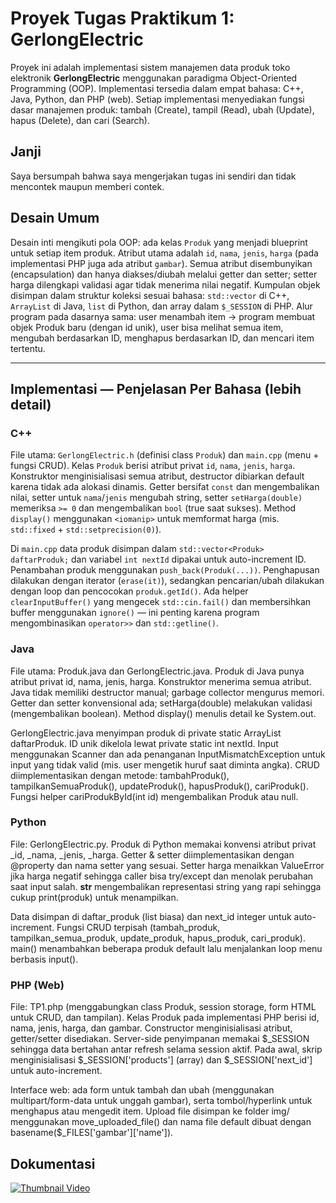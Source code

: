 # Proyek Tugas Praktikum 1: GerlongElectric

Proyek ini adalah implementasi sistem manajemen data produk toko elektronik **GerlongElectric** menggunakan paradigma Object-Oriented Programming (OOP). 
Implementasi tersedia dalam empat bahasa: C++, Java, Python, dan PHP (web). 
Setiap implementasi menyediakan fungsi dasar manajemen produk: tambah (Create), tampil (Read), ubah (Update), hapus (Delete), dan cari (Search).

## Janji
Saya bersumpah bahwa saya mengerjakan tugas ini sendiri dan tidak mencontek maupun memberi contek.

## Desain Umum
Desain inti mengikuti pola OOP: ada kelas `Produk` yang menjadi blueprint untuk setiap item produk. Atribut utama adalah `id`, `nama`, `jenis`, `harga` (pada implementasi PHP juga ada atribut `gambar`). 
Semua atribut disembunyikan (encapsulation) dan hanya diakses/diubah melalui getter dan setter; setter harga dilengkapi validasi agar tidak menerima nilai negatif. 
Kumpulan objek disimpan dalam struktur koleksi sesuai bahasa: `std::vector` di C++, `ArrayList` di Java, `list` di Python, dan array dalam `$_SESSION` di PHP. 
Alur program pada dasarnya sama: user menambah item → program membuat objek Produk baru (dengan id unik), user bisa melihat semua item, mengubah berdasarkan ID, menghapus berdasarkan ID, dan mencari item tertentu.

---

## Implementasi — Penjelasan Per Bahasa (lebih detail)

### C++
File utama: `GerlongElectric.h` (definisi class `Produk`) dan `main.cpp` (menu + fungsi CRUD).
Kelas `Produk` berisi atribut privat `id`, `nama`, `jenis`, `harga`. Konstruktor menginisialisasi semua atribut, destructor dibiarkan default karena tidak ada alokasi dinamis. Getter bersifat `const` dan mengembalikan nilai, setter untuk `nama`/`jenis` mengubah string, setter `setHarga(double)` memeriksa `>= 0` dan mengembalikan `bool` (true saat sukses). Method `display()` menggunakan `<iomanip>` untuk memformat harga (mis. `std::fixed` + `std::setprecision(0)`).

Di `main.cpp` data produk disimpan dalam `std::vector<Produk> daftarProduk;` dan variabel `int nextId` dipakai untuk auto-increment ID. Penambahan produk menggunakan `push_back(Produk(...))`. Penghapusan dilakukan dengan iterator (`erase(it)`), sedangkan pencarian/ubah dilakukan dengan loop dan pencocokan `produk.getId()`. Ada helper `clearInputBuffer()` yang mengecek `std::cin.fail()` dan membersihkan buffer menggunakan `ignore()` — ini penting karena program mengombinasikan `operator>>` dan `std::getline()`.


### Java

File utama: Produk.java dan GerlongElectric.java.
Produk di Java punya atribut privat id, nama, jenis, harga. Konstruktor menerima semua atribut. Java tidak memiliki destructor manual; garbage collector mengurus memori. Getter dan setter konvensional ada; setHarga(double) melakukan validasi (mengembalikan boolean). Method display() menulis detail ke System.out.

GerlongElectric.java menyimpan produk di private static ArrayList<Produk> daftarProduk. ID unik dikelola lewat private static int nextId. Input menggunakan Scanner dan ada penanganan InputMismatchException untuk input yang tidak valid (mis. user mengetik huruf saat diminta angka). CRUD diimplementasikan dengan metode: tambahProduk(), tampilkanSemuaProduk(), updateProduk(), hapusProduk(), cariProduk(). Fungsi helper cariProdukById(int id) mengembalikan Produk atau null.

### Python

File: GerlongElectric.py.
Produk di Python memakai konvensi atribut privat _id, _nama, _jenis, _harga. Getter & setter diimplementasikan dengan @property dan nama setter yang sesuai. Setter harga menaikkan ValueError jika harga negatif sehingga caller bisa try/except dan menolak perubahan saat input salah. __str__ mengembalikan representasi string yang rapi sehingga cukup print(produk) untuk menampilkan.

Data disimpan di daftar_produk (list biasa) dan next_id integer untuk auto-increment. Fungsi CRUD terpisah (tambah_produk, tampilkan_semua_produk, update_produk, hapus_produk, cari_produk). main() menambahkan beberapa produk default lalu menjalankan loop menu berbasis input().

### PHP (Web)

File: TP1.php (menggabungkan class Produk, session storage, form HTML untuk CRUD, dan tampilan).
Kelas Produk pada implementasi PHP berisi id, nama, jenis, harga, dan gambar. Constructor menginisialisasi atribut, getter/setter disediakan. Server-side penyimpanan memakai $_SESSION sehingga data bertahan antar refresh selama session aktif. Pada awal, skrip menginisialisasi $_SESSION['products'] (array) dan $_SESSION['next_id'] untuk auto-increment.

Interface web: ada form untuk tambah dan ubah (menggunakan multipart/form-data untuk unggah gambar), serta tombol/hyperlink untuk menghapus atau mengedit item. Upload file disimpan ke folder img/ menggunakan move_uploaded_file() dan nama file default dibuat dengan basename($_FILES['gambar']['name']).


## Dokumentasi

[![Thumbnail Video](https://raw.githubusercontent.com/username/repository/main/assets/images/thumbnail.jpg)](https://drive.google.com/file/d/1GEDXRm8phPBnjrASQlGQsj70ejX9TvJK/view?usp=sharing)

